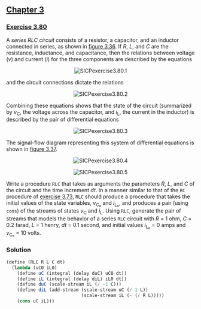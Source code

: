 ## [Chapter 3](../index.md#3-Modularity-Objects-and-State)

### [Exercise 3.80](https://mitpress.mit.edu/sites/default/files/sicp/full-text/book/book-Z-H-24.html#%_thm_3.80)

A _series RLC circuit_ consists of a resistor, a capacitor, and an inductor connected in series, as shown in [figure 3.36][1]. If _R_, _L_, and _C_ are the resistance, inductance, and capacitance, then the relations between voltage (_v_) and current (_i_) for the three components are described by the equations

<p align="center">
  <img src="https://i.ibb.co/7jP7kSr/SICPexercise3-80-1.png" alt="SICPexercise3.80.1" title="SICPexercise3.80.1">
</p>

and the circuit connections dictate the relations

<p align="center">
  <img src="https://i.ibb.co/HxrTgHf/SICPexercise3-80-2.png" alt="SICPexercise3.80.2" title="SICPexercise3.80.2">
</p>

Combining these equations shows that the state of the circuit (summarized by _v_<sub>C</sub>, the voltage across the capacitor, and _i_<sub>L</sub>, the current in the inductor) is described by the pair of differential equations

<p align="center">
  <img src="https://i.ibb.co/1Xm65q6/SICPexercise3-80-3.png" alt="SICPexercise3.80.3" title="SICPexercise3.80.3">
</p>

The signal-flow diagram representing this system of differential equations is shown in [figure 3.37][2].

<p align="center">
  <img src="https://i.ibb.co/drRNNsx/SICPexercise3-80-4.png" alt="SICPexercise3.80.4" title="SICPexercise3.80.4">
</p>

<p align="center">
  <img src="https://i.ibb.co/m8LbrhQ/SICPexercise3-80-5.png" alt="SICPexercise3.80.5" title="SICPexercise3.80.5">
</p>

Write a procedure `RLC` that takes as arguments the parameters _R_, _L_, and _C_ of the circuit and the time increment _dt_. In a manner similar to that of the `RC` procedure of [exercise 3.73][3], `RLC` should produce a procedure that takes the initial values of the state variables, _v_<sub>C₀</sub> and _i_<sub>L₀</sub>, and produces a pair (using `cons`) of the streams of states _v_<sub>C</sub> and _i_<sub>L</sub>. Using `RLC`, generate the pair of streams that models the behavior of a series `RLC` circuit with _R_ = 1 ohm, _C_ = 0.2 farad, _L_ = 1 henry, _dt_ = 0.1 second, and initial values _i_<sub>L₀</sub> = 0 amps and _v_<sub>C₀</sub> = 10 volts. 

### Solution

```scheme
(define (RLC R L C dt)
  (lambda (uC0 iL0)
    (define uC (integral (delay duC) uC0 dt))
    (define iL (integral (delay diL) iL0 dt))
    (define duC (scale-stream iL (/ -1 C)))
    (define diL (add-stream (scale-stream uC (/ 1 L))
                            (scale-stream iL (- (/ R L)))))
    (cons uC iL)))
```

[1]: https://mitpress.mit.edu/sites/default/files/sicp/full-text/book/book-Z-H-24.html#%_fig_3.36
[2]: https://mitpress.mit.edu/sites/default/files/sicp/full-text/book/book-Z-H-24.html#%_fig_3.37
[3]: ./Exercise%203.73.md

